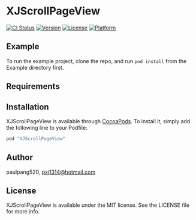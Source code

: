 # XJScrollPageView

[![CI Status](http://img.shields.io/travis/paulpang520/XJScrollPageView.svg?style=flat)](https://travis-ci.org/paulpang520/XJScrollPageView)
[![Version](https://img.shields.io/cocoapods/v/XJScrollPageView.svg?style=flat)](http://cocoapods.org/pods/XJScrollPageView)
[![License](https://img.shields.io/cocoapods/l/XJScrollPageView.svg?style=flat)](http://cocoapods.org/pods/XJScrollPageView)
[![Platform](https://img.shields.io/cocoapods/p/XJScrollPageView.svg?style=flat)](http://cocoapods.org/pods/XJScrollPageView)

## Example

To run the example project, clone the repo, and run `pod install` from the Example directory first.

## Requirements

## Installation

XJScrollPageView is available through [CocoaPods](http://cocoapods.org). To install
it, simply add the following line to your Podfile:

```ruby
pod "XJScrollPageView"
```

## Author

paulpang520, pxj1314@hotmail.com

## License

XJScrollPageView is available under the MIT license. See the LICENSE file for more info.
